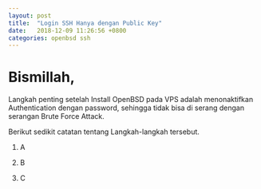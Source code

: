 ```yaml
---
layout: post
title:  "Login SSH Hanya dengan Public Key"
date:   2018-12-09 11:26:56 +0800
categories: openbsd ssh
---
```


# Bismillah,

Langkah penting setelah Install OpenBSD pada VPS adalah menonaktifkan Authentication dengan password, sehingga tidak bisa di serang dengan serangan Brute Force Attack.

Berikut sedikit catatan tentang Langkah-langkah tersebut.

1.  A

2.  B

3.  C


